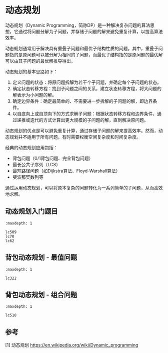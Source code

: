 
# 动态规划

动态规划（Dynamic Programming，简称DP）是一种解决复杂问题的算法思想，它通过将问题分解为子问题，并存储子问题的解来避免重复计算，以提高算法效率。

动态规划通常用于解决具有重叠子问题和最优子结构性质的问题。其中，重叠子问题指的是原问题可以被分解为相同的子问题，而最优子结构指的是原问题的最优解可以由其子问题的最优解推导得出。

动态规划的基本思路如下：
1. 定义问题的状态：将原问题拆解为若干个子问题，并确定每个子问题的状态。
2. 确定状态转移方程：找到子问题之间的关系，建立状态转移方程，将大问题的解表示为小问题的解。
3. 确定边界条件：确定最简单的、不需要进一步拆解的子问题的解，即边界条件。
4. 以自底向上或自顶向下的方式求解子问题：根据状态转移方程和边界条件，通过递推或迭代的方式计算出更大规模的子问题的解，直到解决原问题。

动态规划的优点是可以避免重复计算，通过存储子问题的解来提高效率。然而，动态规划并不适用于所有问题，有时需要权衡空间复杂度和时间复杂度。

经典的动态规划应用包括：
- 背包问题（0/1背包问题、完全背包问题）
- 最长公共子序列（LCS）
- 最短路径问题（如Dijkstra算法、Floyd-Warshall算法）
- 斐波那契数列等

通过运用动态规划，可以将原本复杂的问题转化为一系列简单的子问题，从而高效地求解。

## 动态规划入门题目
```{toctree}
:maxdepth: 1

lc509
lc70
lc62
```

## 背包动态规划 - 最值问题
```{toctree}
:maxdepth: 1

lc322
```

## 背包动态规划 - 组合问题
```{toctree}
:maxdepth: 1

lc518
```


## 参考
[1] 动态规划 https://en.wikipedia.org/wiki/Dynamic_programming